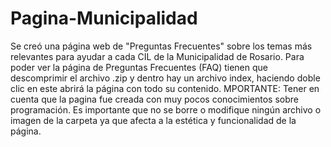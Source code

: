 # Pagina-Municipalidad
Se creó una página web de "Preguntas Frecuentes" sobre los temas más relevantes para ayudar a cada CIL de la Municipalidad de Rosario.
Para poder ver la página de Preguntas Frecuentes (FAQ) tienen que descomprimir el archivo .zip y dentro hay un archivo index, haciendo doble clic en este abrirá la página con todo su contenido.
MPORTANTE: Tener en cuenta que la pagina fue creada con muy pocos conocimientos sobre
programación.
Es importante que no se borre o modifique ningún archivo o imagen de la carpeta ya que afecta a la
estética y funcionalidad de la página.
